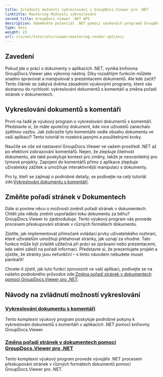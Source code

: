 ```yaml
---
title: Zvládnutí možností vykreslování v GroupDocs.Viewer pro .NET
linktitle: Mastering Možnosti vykreslování
second_title: GroupDocs.Viewer .NET API
description: Odemkněte potenciál .NET pomocí výukových programů GroupDocs.Viewer. Naučte se snadno vykreslovat dokumenty, spravovat komentáře a měnit pořadí stránek.
type: docs
weight: 23
url: /cs/net/tutorials/viewer/mastering-render-options/
---
```

## Zavedení

Pokud jde o práci s dokumenty v aplikacích .NET, vyniká knihovna GroupDocs.Viewer jako výkonný nástroj. Díky rozsáhlým funkcím můžete snadno spravovat a manipulovat s prezentacemi dokumentů. Ale kde začít? Tento článek se zabývá dvěma zásadními výukovými programy, které vás dostanou do rychlosti: vykreslování dokumentů s komentáři a změna pořadí stránek v dokumentech.

## Vykreslování dokumentů s komentáři

První na řadě je výukový program o vykreslování dokumentů s komentáři. Představte si, že máte společný dokument, kde více uživatelů zanechalo zpětnou vazbu. Jak zobrazíte tyto komentáře vedle obsahu dokumentu ve vaší aplikaci? Tento tutoriál to rozebírá jasnými a použitelnými kroky.

Naučíte se vše od nastavení GroupDocs.Viewer ve vašem prostředí .NET až po efektivní zobrazování komentářů. Nejen, že zlepšuje čitelnost dokumentu, ale také poskytuje kontext pro změny, takže je neocenitelný pro týmové projekty. Zapojení do komentářů přímo z aplikace zlepšuje uživatelský zážitek a umožňuje interaktivnější manipulaci s dokumenty.

 Pro ty, kteří se zajímají o podrobné detaily, se podívejte na celý tutoriál zde:[Vykreslování dokumentu s komentáři](./rendering-document-comments/).

## Změňte pořadí stránek v Dokumentech

Dále si povíme něco o možnosti změnit pořadí stránek v dokumentech. Chtěli jste někdy změnit uspořádání toku dokumentu za běhu? GroupDocs.Viewer to zjednodušuje. Tento výukový program vás provede procesem přeskupování stránek v různých formátech dokumentu.

Zjistíte, jak implementovat přímočaré ovládací prvky uživatelského rozhraní, které uživatelům umožňují přetahovat stránky, jak uznají za vhodné. Tato funkce může být zvláště užitečná při práci se zprávami nebo prezentacemi, kde velmi záleží na pořadí informací. Představte si, že prezentujete projekt a zjistíte, že stránky jsou nefunkční – s tímto návodem nebudete muset panikařit!

 Chcete-li zjistit, jak tuto funkci zprovoznit ve vaší aplikaci, podívejte se na našeho podrobného průvodce zde:[Změna pořadí stránek v dokumentech pomocí GroupDocs.Viewer pro .NET](./reordering-pages-in-document/).

## Návody na zvládnutí možností vykreslování
### [Vykreslování dokumentu s komentáři](./rendering-document-comments/)
Tento komplexní výukový program poskytuje podrobné pokyny k vykreslování dokumentů s komentáři v aplikacích .NET pomocí knihovny GroupDocs.Viewer.
### [Změna pořadí stránek v dokumentech pomocí GroupDocs.Viewer pro .NET](./reordering-pages-in-document/)
Tento komplexní výukový program provede vývojáře .NET procesem přeskupování stránek v různých formátech dokumentů pomocí GroupDocs.Viewer pro .NET.